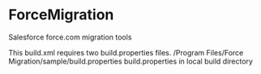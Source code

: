 # ForceMigration
Salesforce force.com migration tools

This build.xml requires two build.properties files.
/Program Files/Force Migration/sample/build.properties
build.properties in local build directory
